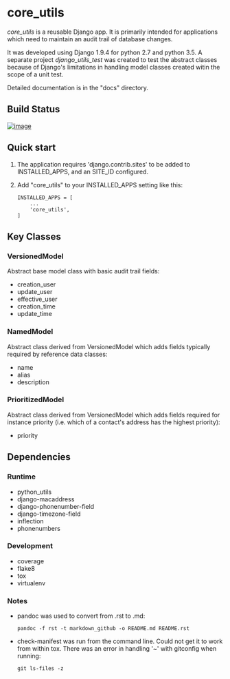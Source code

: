core\_utils
===========

*core\_utils* is a reusable Django app. It is primarily intended for applications which need to maintain an audit trail of database changes.

It was developed using Django 1.9.4 for python 2.7 and python 3.5. A separate project *django\_utils\_test* was created to test the abstract classes because of Django's limitations in handling model classes created witin the scope of a unit test.

Detailed documentation is in the "docs" directory.

Build Status
------------

[![image](https://travis-ci.org/ajaniv/django-core-utils.svg?branch=master)](https://travis-ci.org/ajaniv/django-core-utils)

Quick start
-----------

1.  The application requires 'django.contrib.sites' to be added to INSTALLED\_APPS, and an SITE\_ID configured.
2.  Add "core\_utils" to your INSTALLED\_APPS setting like this:

        INSTALLED_APPS = [
            ...
            'core_utils',
        ]

Key Classes
-----------

### VersionedModel

Abstract base model class with basic audit trail fields:

-   creation\_user
-   update\_user
-   effective\_user
-   creation\_time
-   update\_time

### NamedModel

Abstract class derived from VersionedModel which adds fields typically required by reference data classes:

-   name
-   alias
-   description

### PrioritizedModel

Abstract class derived from VersionedModel which adds fields required for instance priority (i.e. which of a contact's address has the highest priority):

-   priority

Dependencies
------------

### Runtime

-   python\_utils
-   django-macaddress
-   django-phonenumber-field
-   django-timezone-field
-   inflection
-   phonenumbers

### Development

-   coverage
-   flake8
-   tox
-   virtualenv

### Notes

-   pandoc was used to convert from .rst to .md:

    `pandoc -f rst -t markdown_github -o README.md README.rst`

-   check-manifest was run from the command line. Could not get it to work from within tox. There was an error in handling '~' with gitconfig when running:

    `git ls-files -z`


